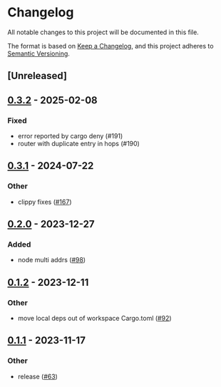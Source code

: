 # Changelog
All notable changes to this project will be documented in this file.

The format is based on [Keep a Changelog](https://keepachangelog.com/en/1.0.0/),
and this project adheres to [Semantic Versioning](https://semver.org/spec/v2.0.0.html).

## [Unreleased]

## [0.3.2](https://github.com/8xFF/atm0s-sdn/compare/atm0s-sdn-identity-v0.3.1...atm0s-sdn-identity-v0.3.2) - 2025-02-08

### Fixed

- error reported by cargo deny (#191)
- router with duplicate entry in hops (#190)

## [0.3.1](https://github.com/8xFF/atm0s-sdn/compare/atm0s-sdn-identity-v0.3.0...atm0s-sdn-identity-v0.3.1) - 2024-07-22

### Other
- clippy fixes ([#167](https://github.com/8xFF/atm0s-sdn/pull/167))

## [0.2.0](https://github.com/8xFF/atm0s-sdn/compare/atm0s-sdn-identity-v0.1.2...atm0s-sdn-identity-v0.2.0) - 2023-12-27

### Added
- node multi addrs ([#98](https://github.com/8xFF/atm0s-sdn/pull/98))

## [0.1.2](https://github.com/8xFF/atm0s-sdn/compare/atm0s-sdn-identity-v0.1.1...atm0s-sdn-identity-v0.1.2) - 2023-12-11

### Other
- move local deps out of workspace Cargo.toml ([#92](https://github.com/8xFF/atm0s-sdn/pull/92))

## [0.1.1](https://github.com/8xFF/atm0s-sdn/compare/atm0s-sdn-identity-v0.1.0...atm0s-sdn-identity-v0.1.1) - 2023-11-17

### Other
- release ([#63](https://github.com/8xFF/atm0s-sdn/pull/63))
